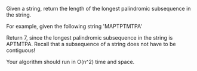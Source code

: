 Given a string, return the length of the longest palindromic subsequence in the string.

For example, given the following string
'MAPTPTMTPA'

Return 7, since the longest palindromic subsequence in the string is APTMTPA. Recall that a subsequence of a string does not have to be contiguous!

Your algorithm should run in O(n^2) time and space.